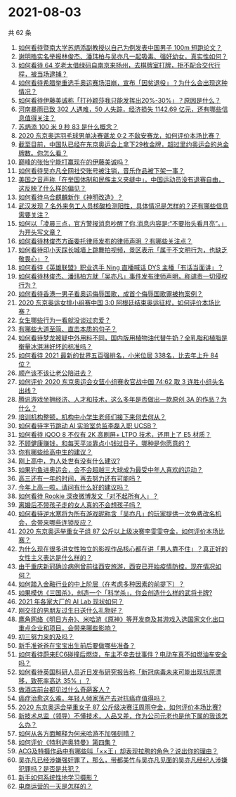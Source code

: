 # 2021-08-03

共 62 条

<!-- BEGIN -->
<!-- 最后更新时间 Tue Aug 03 2021 05:01:19 GMT+0800 (China Standard Time) -->

1. [如何看待暨南大学苏炳添副教授以自己为例发表中国男子 100m
   短跑论文？](https://www.zhihu.com/question/476669367)
1. [谢明皓实名举报林俊杰、潘玮柏与吴亦凡一起吸毒、强奸幼女，真实性如何？](https://www.zhihu.com/question/476619729)
1. [如何看待 64
   岁老太借绿码自南京来扬州，去棋牌室打牌，拒不配合交代行程，被当场逮捕？](https://www.zhihu.com/question/476087647)
1. [如何看待希腊举重选手奥运赛场泪崩，宣布「因贫退役」？为什么会出现这种情况？](https://www.zhihu.com/question/476656778)
1. [如何看待伊藤美诚称「打孙颖莎我只能发挥出20%-30%」？原因是什么？](https://www.zhihu.com/question/476328323)
1. [河南暴雨已致 302 人遇难，50 人失踪，经济损失 1142.69
   亿元，还有哪些信息值得关注？](https://www.zhihu.com/question/476761481)
1. [苏炳添 100 米 9 秒 83 是什么概念？](https://www.zhihu.com/question/476576078)
1. [2020 东京奥运羽毛球男单决赛谌龙 0:2
   不敌安赛龙，如何评价本场比赛？](https://www.zhihu.com/question/476802376)
1. [截至目前，中国队已经在东京奥运会上拿下29枚金牌，超过里约奥运会的总金牌数。你怎么看？](https://www.zhihu.com/question/476762052)
1. [巅峰的张怡宁能打赢现在的伊藤美诚吗？](https://www.zhihu.com/question/356721490)
1. [如何看待吴亦凡全网社交账号被注销，音乐作品被下架一事？](https://www.zhihu.com/question/476605742)
1. [美国之音声称「在举国体制和民族主义夹缝中」，中国运动员没有退赛自由，这反映了什么样的偏见？](https://www.zhihu.com/question/476704336)
1. [如何看待乌合麒麟新作《神明改造》？](https://www.zhihu.com/question/476423755)
1. [武汉发现 7
   名外来务工人员核酸检测阳性，具体情况是怎样的？还有哪些信息需要关注？](https://www.zhihu.com/question/476715848)
1. [如何以「凌晨三点，官方警报消息吵醒了你,消息内容是:“不要抬头看月亮”。」为开头写文章？](https://www.zhihu.com/question/476658201)
1. [如何看待林俊杰方面委托律师发布的律师声明 ？有哪些关注点？](https://www.zhihu.com/question/476625365)
1. [如何看待印小天踩长城墙上跳舞拍视频，景区表示「属于不文明行为，也缺乏敬畏心」？](https://www.zhihu.com/question/476510675)
1. [如何看待《英雄联盟》职业选手 Ning 直播喊话 DYS
   主播「有话当面讲」？](https://www.zhihu.com/question/476605757)
1. [如何看待林俊杰、潘玮柏方就「吴亦凡」事件发布律师声明，称谴责一切侵权行为？](https://www.zhihu.com/question/476635025)
1. [如何看待香港一男子看奥运侮辱国歌，成首个侮辱国歌罪被拘案例？](https://www.zhihu.com/question/476501192)
1. [2020 东京奥运女排小组赛中国 3:0
   阿根廷结束奥运征程，如何评价本场比赛？](https://www.zhihu.com/question/476745843)
1. [女生哪些行为一看就没谈过恋爱？](https://www.zhihu.com/question/274051741)
1. [有哪些大道至简、直击本质的句子？](https://www.zhihu.com/question/466361764)
1. [如何看待梦龙被疑中外用料不同，国内版用植物油代替牛奶？全乳脂和植脂是衡量冰淇淋好坏的标准吗？](https://www.zhihu.com/question/476597655)
1. [如何看待 2021 最新的世界五百强排名，小米位居 338名，比去年上升 84
   位？](https://www.zhihu.com/question/476702210)
1. [顺产该不该让老公陪进去？](https://www.zhihu.com/question/334044785)
1. [如何评价 2020 东京奥运会女篮小组赛收官战中国 74:62 取 3
   连胜小组头名出线？](https://www.zhihu.com/question/476757748)
1. [腾讯游戏坐拥经济、人才和技术，这么多年是否做出一款原创 3A
   的作品？为什么？](https://www.zhihu.com/question/475625594)
1. [培训机构整顿，机构中小学生老师们接下来何去何从？](https://www.zhihu.com/question/475968082)
1. [如何看待字节跳动 AI 实验室总监李磊入职 UCSB？](https://www.zhihu.com/question/476449476)
1. [如何看待 iQOO 8 不仅有 2K 高刷屏+ LTPO 技术，还用上了 E5
   材质？](https://www.zhihu.com/question/475867652)
1. [不顾健康赚钱，和每天平淡靠点小钱过日子，哪种是你愿意的？](https://www.zhihu.com/question/465726151)
1. [你有哪些给高中生的建议？](https://www.zhihu.com/question/34684896)
1. [刚上高中，为人处世有没有什么建议?](https://www.zhihu.com/question/476627090)
1. [如果钓鱼进奥运会，会不会超越三大球成为最受中年人喜欢的运动？](https://www.zhihu.com/question/476096991)
1. [高三还有一年的时间，再去努力还有可能吗？](https://www.zhihu.com/question/475697252)
1. [今年上高一啦，请问有什么好的建议吗？](https://www.zhihu.com/question/467877062)
1. [如何看待 Rookie 深夜微博发文「对不起所有人」？](https://www.zhihu.com/question/476610794)
1. [离婚后不带孩子走的女人真的不会想孩子吗？](https://www.zhihu.com/question/281833599)
1. [如何看待逆水寒将为所有游戏昵称含「吴亦凡」的玩家提供一次免费改名机会，会带来哪些连锁反应？](https://www.zhihu.com/question/473469391)
1. [2020 东京奥运举重女子组 87
   公斤以上级决赛李雯雯夺金，如何评价本场比赛？](https://www.zhihu.com/question/476792580)
1. [为什么现在很多讲女性独立的影视作品核心都在讲「男人靠不住」？真正好的女性主义表达是什么样的？](https://www.zhihu.com/question/475930639)
1. [由于重庆新冠确诊病例曾前往西安旅游，西安已开始疫情防控，现在情况如何？](https://www.zhihu.com/question/475716255)
1. [如何踏入金融行业的中上阶层（在考虑多种因素的前提下）？](https://www.zhihu.com/question/475110620)
1. [如果模仿《三国杀》，创造一个「科学杀」，你会创造什么样的武将卡牌?](https://www.zhihu.com/question/452646740)
1. [2021 年各家大厂的 AI Lab 现状如何？](https://www.zhihu.com/question/476541860)
1. [刚交往的男朋友过生日送什么礼物好？](https://www.zhihu.com/question/52978786)
1. [鹰角网络《明日方舟》、米哈游《原神》等开发商及其游戏入选国家文化出口重点企业和项目，会带来哪些影响？](https://www.zhihu.com/question/476286989)
1. [初三努力来的及吗？](https://www.zhihu.com/question/476640846)
1. [新手准爸爸在宝宝出生前后要做哪些准备？](https://www.zhihu.com/question/342412678)
1. [如何看待蔚来EC6碰撞后燃烧，车主不幸去世事件？电动车真不如燃油车安全吗？](https://www.zhihu.com/question/476098857)
1. [如何看待英国科研人员近日发布研究报告称「新冠病毒未来可能出现抗原漂移，致死率高达 35%
   」？](https://www.zhihu.com/question/476497087)
1. [做酒店前台都见过什么奇葩客人？](https://www.zhihu.com/question/466983707)
1. [癌症治愈这么难，年轻人倾家荡产去对抗癌症值得吗？](https://www.zhihu.com/question/476414739)
1. [2020 东京奥运会举重女子 87
   公斤级决赛汪周雨夺金，如何评价本场比赛?](https://www.zhihu.com/question/476731771)
1. [新技术总监（领导）不懂技术，人品又差，作为公司元老也是他下属的我该怎么办？](https://www.zhihu.com/question/476358935)
1. [如何从各方面解释为何米哈游不加强刻晴？](https://www.zhihu.com/question/475392626)
1. [如何评价《特利迦奥特曼》第四集？](https://www.zhihu.com/question/476160627)
1. [ACG及特摄作品中有哪些叫「××王」却表现拉胯的角色？说出你的理由？](https://www.zhihu.com/question/399437032)
1. [吴亦凡已经涉嫌强奸罪了，那么，带都美竹与吴亦凡见面的吴亦凡经纪人涉嫌犯罪吗？是否是共犯？](https://www.zhihu.com/question/476411627)
1. [新手如何系统性地学习摄影？](https://www.zhihu.com/question/36095338)
1. [电商运营的一天是怎样的？](https://www.zhihu.com/question/26504506)

<!-- END -->
